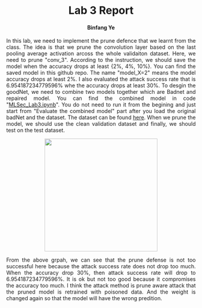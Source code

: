 <div align="center"> 
  
# Lab 3 Report

#### Binfang Ye

</div>

<div align="justify"> 
  
In this lab, we need to implement the prune defence that we learnt from the class. The idea is that we prune the convolution layer based on the last pooling average activation arcoss the whole validaiton dataset. Here, we need to prune "conv_3". According to the instruction, we should save the model when the accuracy drops at least {2%, 4%, 10%}. You can find the saved model in this github repo. The name "model_X=2" means the model accuracy drops at least 2%. I also evaluated the attack success rate that is  6.954187234779596% whe the accuracy drops at least 30%. To desgin the goodNet, we need to combine two models together which are Badnet and repaired model. You can find the combined model in code "[MLSec_Lab3.ipynb](https://github.com/yeb2Binfang/ECE-GY-9163-ML-cyber/blob/main/Lab/Lab3/MLSec_Lab3.ipynb)". You do not need to run it from the begining and just start from "Evaluate the combined model" part after you load the original badNet and the dataset. The dataset can be found [here](https://drive.google.com/drive/folders/1Rs68uH8Xqa4j6UxG53wzD0uyI8347dSq). When we prune the model, we should use the clean validation dataset and finally, we should test on the test dataset. 
</div>

<p align="center">
<img src="https://user-images.githubusercontent.com/68700549/145888192-7459abc4-2fc8-47fc-8248-2678847be151.png" align="center" height="300">
</p>

<div align="justify"> 
From the above grpah, we can see that the prune defense is not too successful here because the attack success rate does not drop too much. When the accuracy drop 30%, then attack success rate will drop to 6.954187234779596%. It is ok but not too good because it compromises the accuracy too much. I think the attack method is prune aware attack that the pruned model is retrained with poisoned data. And the weight is changed again so that the model will have the wrong predition. 
</div>
